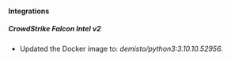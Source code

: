 #### Integrations
##### CrowdStrike Falcon Intel v2
- Updated the Docker image to: *demisto/python3:3.10.10.52956*.
